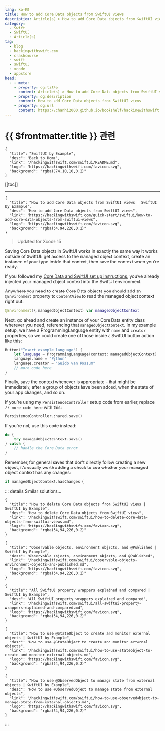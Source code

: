 ```yaml
---
lang: ko-KR
title: How to add Core Data objects from SwiftUI views
description: Article(s) > How to add Core Data objects from SwiftUI views
category:
  - Swift
  - SwiftUI
  - Article(s)
tag: 
  - blog
  - hackingwithswift.com
  - crashcourse
  - swift
  - swiftui
  - xcode
  - appstore
head:
  - - meta:
    - property: og:title
      content: Article(s) > How to add Core Data objects from SwiftUI views
    - property: og:description
      content: How to add Core Data objects from SwiftUI views
    - property: og:url
      content: https://chanhi2000.github.io/bookshelf/hackingwithswift.com/swiftui/how-to-add-core-data-objects-from-swiftui-views.html
---
```


# {{ $frontmatter.title }} 관련

```component VPCard
{
  "title": "SwiftUI by Example",
  "desc": "Back to Home",
  "link": "/hackingwithswift.com/swiftui/README.md",
  "logo": "https://hackingwithswift.com/favicon.svg",
  "background": "rgba(174,10,10,0.2)"
}
```

[[toc]]

---

```component VPCard
{
  "title": "How to add Core Data objects from SwiftUI views | SwiftUI by Example",
  "desc": "How to add Core Data objects from SwiftUI views",
  "link": "https://hackingwithswift.com/quick-start/swiftui/how-to-add-core-data-objects-from-swiftui-views",
  "logo": "https://hackingwithswift.com/favicon.svg",
  "background": "rgba(54,94,226,0.2)"
}
```

> Updated for Xcode 15

Saving Core Data objects in SwiftUI works in exactly the same way it works outside of SwiftUI: get access to the managed object context, create an instance of your type inside that context, then save the context when you’re ready.

If you followed my [Core Data and SwiftUI set up instructions](/hackingwithswift.com/swiftui/how-to-configure-core-data-to-work-with-swiftui.md), you’ve already injected your managed object context into the SwiftUI environment.

Anywhere you need to create Core Data objects you should add an `@Environment` property to `ContentView` to read the managed object context right out:

```swift
@Environment(\.managedObjectContext) var managedObjectContext
```

Next, go ahead and create an instance of your Core Data entity class wherever you need, referencing that `managedObjectContext`. In my example setup, we have a ProgrammingLanguage entity with `name` and `creator` properties, so we could create one of those inside a SwiftUI button action like this:

```swift
Button("Insert example language") {
    let language = ProgrammingLanguage(context: managedObjectContext)
    language.name = "Python"
    language.creator = "Guido van Rossum"
    // more code here
}
```

<VidStack src="https://hackingwithswift.com/img/books/quick-start/swiftui/how-to-add-core-data-objects-from-swiftui-views-1~dark.mp4" />

Finally, save the context whenever is appropriate - that might be immediately, after a group of objects have been added, when the state of your app changes, and so on. 

If you’re using my `PersistenceController` setup code from earlier, replace `// more code here` with this:

```swift
PersistenceController.shared.save()
```

If you’re not, use this code instead:

```swift
do {
    try managedObjectContext.save()
} catch {
    // handle the Core Data error
}
```

Remember, for general saves that don’t directly follow creating a new object, it’s usually worth adding a check to see whether your managed object context has any changes:

```swift
if managedObjectContext.hasChanges {
```

::: details Similar solutions…

```component VPCard
{
  "title": "How to delete Core Data objects from SwiftUI views | SwiftUI by Example",
  "desc": "How to delete Core Data objects from SwiftUI views",
  "link": "/hackingwithswift.com/swiftui/how-to-delete-core-data-objects-from-swiftui-views.md",
  "logo": "https://hackingwithswift.com/favicon.svg",
  "background": "rgba(54,94,226,0.2)"
}
```

```component VPCard
{
  "title": "Observable objects, environment objects, and @Published | SwiftUI by Example",
  "desc": "Observable objects, environment objects, and @Published",
  "link": "/hackingwithswift.com/swiftui/observable-objects-environment-objects-and-published.md",
  "logo": "https://hackingwithswift.com/favicon.svg",
  "background": "rgba(54,94,226,0.2)"
}
```

```component VPCard
{
  "title": "All SwiftUI property wrappers explained and compared | SwiftUI by Example",
  "desc": "All SwiftUI property wrappers explained and compared",
  "link": "/hackingwithswift.com/swiftui/all-swiftui-property-wrappers-explained-and-compared.md",
  "logo": "https://hackingwithswift.com/favicon.svg",
  "background": "rgba(54,94,226,0.2)"
}
```

```component VPCard
{
  "title": "How to use @StateObject to create and monitor external objects | SwiftUI by Example",
  "desc": "How to use @StateObject to create and monitor external objects",
  "link": "/hackingwithswift.com/swiftui/how-to-use-stateobject-to-create-and-monitor-external-objects.md",
  "logo": "https://hackingwithswift.com/favicon.svg",
  "background": "rgba(54,94,226,0.2)"
}
```

```component VPCard
{
  "title": "How to use @ObservedObject to manage state from external objects | SwiftUI by Example",
  "desc": "How to use @ObservedObject to manage state from external objects",
  "link": "/hackingwithswift.com/swiftui/how-to-use-observedobject-to-manage-state-from-external-objects.md",
  "logo": "https://hackingwithswift.com/favicon.svg",
  "background": "rgba(54,94,226,0.2)"
}
```

:::

